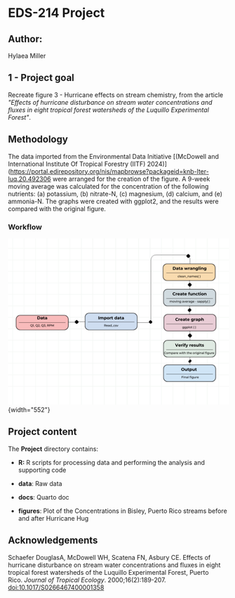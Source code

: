 # EDS-214 Project

## Author:

Hylaea Miller

## 1 - Project goal

Recreate figure 3 - Hurricane effects on stream chemistry, from the article *"Effects of hurricane disturbance on stream water concentrations and fluxes in eight tropical forest watersheds of the Luquillo Experimental Forest"*.

## Methodology

The data imported from the Environmental Data Initiative [(McDowell and International Institute Of Tropical Forestry (IITF) 2024)](<https://portal.edirepository.org/nis/mapbrowse?packageid=knb-lter-luq.20.492306> were arranged for the creation of the figure. A 9-week moving average was calculated for the concentration of the following nutrients: (a) potassium, (b) nitrate-N, (c) magnesium, (d) calcium, and (e) ammonia-N. The graphs were created with ggplot2, and the results were compared with the original figure.

### Workflow

![](images/Data.png){width="552"}

## Project content

The **Project** directory contains:

-   **R:** R scripts for processing data and performing the analysis and supporting code

-   **data**: Raw data

-   **docs**: Quarto doc

-   **figures**: Plot of the Concentrations in Bisley, Puerto Rico streams before and after Hurricane Hug

## Acknowledgements

Schaefer DouglasA, McDowell WH, Scatena FN, Asbury CE. Effects of hurricane disturbance on stream water concentrations and fluxes in eight tropical forest watersheds of the Luquillo Experimental Forest, Puerto Rico. *Journal of Tropical Ecology*. 2000;16(2):189-207. <doi:10.1017/S0266467400001358>
